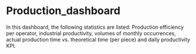 # Production_dashboard
In this dashboard, the following statistics are listed: Production efficiency per operator, industrial productivity, volumes of monthly occurrences, actual production time vs. theoretical time (per piece) and daily productivity KPI.
